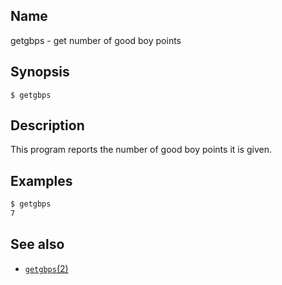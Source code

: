 ## Name

getgbps - get number of good boy points

## Synopsis

```**sh
$ getgbps
```

## Description

This program reports the number of good boy points it is given.

## Examples

```sh
$ getgbps
7
```

## See also

* [`getgbps`(2)](../man2/getgbps.md)
